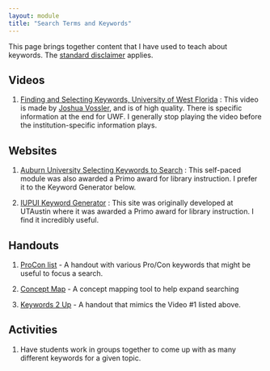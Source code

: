 ```yaml
---
layout: module
title: "Search Terms and Keywords"
---
```

This page brings together content that I have used to teach about keywords. The [standard disclaimer](/disclaimer.html) applies.

Videos
---
1. [Finding and Selecting Keywords, University of West Florida](https://video.lib.uwf.edu/video_player/play.php?ok&width=1440&height=699&security=unrestricted&res=720&course=research_tutorials&video=selecting_and_using_keywords)
: This video is made by [Joshua Vossler](http://joshuavossler.com/), and is of high quality. There is specific information at the end for UWF. I generally stop playing the video before the institution-specific information plays.


Websites
---
1. [Auburn University Selecting Keywords to Search](https://www.lib.auburn.edu/aubieasks/tutorials/keywords/#/)
: This self-paced module was also awarded a Primo award for library instruction. I prefer it to the Keyword Generator below.

2. [IUPUI Keyword Generator](http://ulib.iupui.edu/keywords/)
: This site was originally developed at UTAustin where it was awarded a Primo award for library instruction. I find it incredibly useful.


Handouts
---
1. [ProCon list](files/ProCon.docx) - A handout with various Pro/Con keywords that might be useful to focus a search.

2. [Concept Map](files/ConceptMap.pdf) - A concept mapping tool to help expand searching

3. [Keywords 2 Up](files/Vossler_Keywords_2up.pdf) - A handout that mimics the Video #1 listed above.


Activities
---
1. Have students work in groups together to come up with as many different keywords for a given topic.